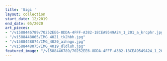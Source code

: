```yaml
---
title: 'Gigi '
layout: collection
start_date: 12/2019
end_date: 05/2020
art_pieces:
- "/v1588446789/70252EE6-8DDA-4FFF-A382-18CEA9549A24_1_201_a_krcphr.jpg"
- "/v1588448065/IMG_4021_tk2hbh.jpg"
- "/v1588448074/IMG_4020_aihngo.jpg"
- "/v1588448075/IMG_4019_dldluh.jpg"
featured_image: "/v1588446789/70252EE6-8DDA-4FFF-A382-18CEA9549A24_1_201_a_krcphr.jpg"
---
```


